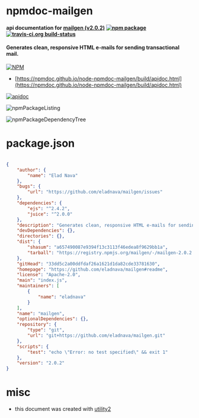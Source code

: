 # npmdoc-mailgen

#### api documentation for  [mailgen (v2.0.2)](https://github.com/eladnava/mailgen#readme)  [![npm package](https://img.shields.io/npm/v/npmdoc-mailgen.svg?style=flat-square)](https://www.npmjs.org/package/npmdoc-mailgen) [![travis-ci.org build-status](https://api.travis-ci.org/npmdoc/node-npmdoc-mailgen.svg)](https://travis-ci.org/npmdoc/node-npmdoc-mailgen)

#### Generates clean, responsive HTML e-mails for sending transactional mail.

[![NPM](https://nodei.co/npm/mailgen.png?downloads=true&downloadRank=true&stars=true)](https://www.npmjs.com/package/mailgen)

- [https://npmdoc.github.io/node-npmdoc-mailgen/build/apidoc.html](https://npmdoc.github.io/node-npmdoc-mailgen/build/apidoc.html)

[![apidoc](https://npmdoc.github.io/node-npmdoc-mailgen/build/screenCapture.buildCi.browser.%252Ftmp%252Fbuild%252Fapidoc.html.png)](https://npmdoc.github.io/node-npmdoc-mailgen/build/apidoc.html)

![npmPackageListing](https://npmdoc.github.io/node-npmdoc-mailgen/build/screenCapture.npmPackageListing.svg)

![npmPackageDependencyTree](https://npmdoc.github.io/node-npmdoc-mailgen/build/screenCapture.npmPackageDependencyTree.svg)



# package.json

```json

{
    "author": {
        "name": "Elad Nava"
    },
    "bugs": {
        "url": "https://github.com/eladnava/mailgen/issues"
    },
    "dependencies": {
        "ejs": "^2.4.2",
        "juice": "^2.0.0"
    },
    "description": "Generates clean, responsive HTML e-mails for sending transactional mail.",
    "devDependencies": {},
    "directories": {},
    "dist": {
        "shasum": "a657490087e9394f13c3113f46edea8f9629bb1a",
        "tarball": "https://registry.npmjs.org/mailgen/-/mailgen-2.0.2.tgz"
    },
    "gitHead": "33dd5c2a00ddfdaf26a1621d1da82cde33781630",
    "homepage": "https://github.com/eladnava/mailgen#readme",
    "license": "Apache-2.0",
    "main": "index.js",
    "maintainers": [
        {
            "name": "eladnava"
        }
    ],
    "name": "mailgen",
    "optionalDependencies": {},
    "repository": {
        "type": "git",
        "url": "git+https://github.com/eladnava/mailgen.git"
    },
    "scripts": {
        "test": "echo \"Error: no test specified\" && exit 1"
    },
    "version": "2.0.2"
}
```



# misc
- this document was created with [utility2](https://github.com/kaizhu256/node-utility2)
